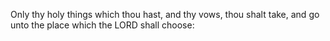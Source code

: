 Only thy holy things which thou hast, and thy vows, thou shalt take, and go unto the place which the LORD shall choose:
